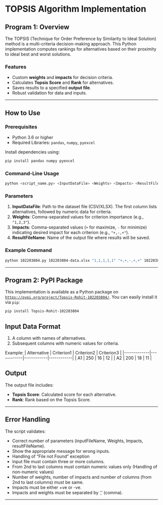 # TOPSIS Algorithm Implementation

## Program 1: Overview
The TOPSIS (Technique for Order Preference by Similarity to Ideal Solution) method is a multi-criteria decision-making approach. This Python implementation computes rankings for alternatives based on their proximity to ideal best and worst solutions.

### Features
- Custom **weights** and **impacts** for decision criteria.
- Calculates **Topsis Score** and **Rank** for alternatives.
- Saves results to a specified **output file**.
- Robust validation for data and inputs.

---
## How to Use
### Prerequisites
- Python 3.6 or higher
- Required Libraries: `pandas`, `numpy`, `pyexcel`


Install dependencies using:
```bash
pip install pandas numpy pyexcel
```




### Command-Line Usage
```bash
python <script_name.py> <InputDataFile> <Weights> <Impacts> <ResultFileName>
```
### Parameters
1. **InputDataFile**: Path to the dataset file (CSV/XLSX). The first column lists alternatives, followed by numeric data for criteria.
2. **Weights**: Comma-separated values for criterion importance (e.g., `"1,2,3"`).
3. **Impacts**: Comma-separated values (`+` for maximize, `-` for minimize) indicating desired impact for each criterion (e.g., `"+,-,+"`).
4. **ResultFileName**: Name of the output file where results will be saved.

### Example Command
```bash
python 102203804.py 102203804-data.xlsx "1,1,1,1,1" "+,+,-,+,+" 102203804-result.csv
```

---
## Program 2: PyPI Package
This implementation is available as a Python package on [`https://pypi.org/project/Topsis-Rohit-102203804/`](https://pypi.org/project/Topsis-Rohit-102203804/). You can easily install it via `pip`:

```bash
pip install Topsis-Rohit-102203804
```
## Input Data Format
1. A column with names of alternatives.
2. Subsequent columns with numeric values for criteria.

Example:
| Alternative | Criterion1 | Criterion2 | Criterion3 |
|-------------|------------|------------|------------|
| A1          | 250        | 16         | 12         |
| A2          | 200        | 18         | 11         |


## Output
The output file includes:
- **Topsis Score**: Calculated score for each alternative.
- **Rank**: Rank based on the Topsis Score.

---

## Error Handling
The script validates:
- Correct number of parameters (inputFileName, Weights, Impacts, resultFileName).
- Show the appropriate message for wrong inputs.
- Handling of “File not Found” exception
- Input file must contain three or more columns.
- From 2nd to last columns must contain numeric values only (Handling of non-numeric values)
- Number of weights, number of impacts and number of columns (from 2nd to last columns) must
be same.
- Impacts must be either +ve or -ve.
- Impacts and weights must be separated by ‘,’ (comma).

---
